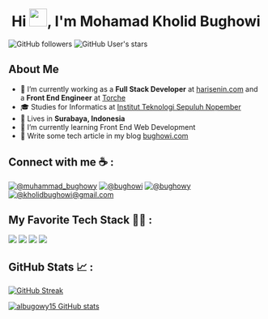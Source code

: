 <h1 align="center">Hi <img src="https://media.giphy.com/media/hvRJCLFzcasrR4ia7z/giphy.gif" width="35">, I'm Mohamad Kholid Bughowi</h1>

![GitHub followers](https://img.shields.io/github/followers/albugowy15?style=social) ![GitHub User's stars](https://img.shields.io/github/stars/albugowy15?style=social)

## About Me

- 🔭 I’m currently working as a **Full Stack Developer** at [harisenin.com](https://harisenin.com) and a **Front End Engineer** at [Torche](https://torche.app)
- 🎓 Studies for Informatics at [Institut Teknologi Sepuluh Nopember](https://its.ac.id)
- 🏡 Lives in **Surabaya, Indonesia**
- 🌱 I’m currently learning Front End Web Development
- 🏢 Write some tech article in my blog [bughowi.com](https://bughowi.com)


## Connect with me ☕ :

[![@muhammad_bughowy](https://img.icons8.com/fluency/48/000000/instagram-new.png "@muhammad_bughowy")](https://www.instagram.com/muhammad_bughowy/) [![@bughowi](https://img.icons8.com/fluency/48/000000/linkedin.png "@bughowi")](https://www.linkedin.com/in/bughowi/) [![@bughowy](https://img.icons8.com/fluency/48/000000/twitter-squared.png "@bughowy")](https://twitter.com/bughowy) [![@kholidbughowi@gmail.com](https://img.icons8.com/fluency/48/000000/apple-mail.png "@kholidbughowi@gmail.com")](kholidbughowi@gmail.com)

## My Favorite Tech Stack 🧑‍💻 :

<img src="https://img.icons8.com/color/48/000000/typescript--v1.png"/> <img src="https://img.icons8.com/fluency-systems-regular/48/null/nextjs.png"/> <img src="https://img.icons8.com/color/48/null/nodejs.png"/> <img src="https://img.icons8.com/color/48/null/tailwind_css.png"/>


## GitHub Stats 📈 :

[![GitHub Streak](https://github-readme-streak-stats.herokuapp.com?user=albugowy15&theme=algolia&date_format=M%20j%5B%2C%20Y%5D)](https://git.io/streak-stats)

[![albugowy15 GitHub stats](https://github-readme-stats.vercel.app/api?username=albugowy15&theme=algolia)](https://github.com/albugowy15/github-readme-stats)

